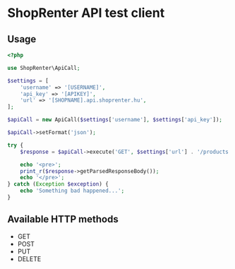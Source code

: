 # ShopRenter API test client

## Usage
```php
<?php

use ShopRenter\ApiCall;

$settings = [
    'username' => '[USERNAME]',
    'api_key' => '[APIKEY]',
    'url' => '[SHOPNAME].api.shoprenter.hu',
];

$apiCall = new ApiCall($settings['username'], $settings['api_key']);

$apiCall->setFormat('json');

try {
    $response = $apiCall->execute('GET', $settings['url'] . '/products');

    echo '<pre>';
    print_r($response->getParsedResponseBody());
    echo '</pre>';
} catch (Exception $exception) {
    echo 'Something bad happened...';
}
```

## Available HTTP methods
+ GET
+ POST
+ PUT
+ DELETE
